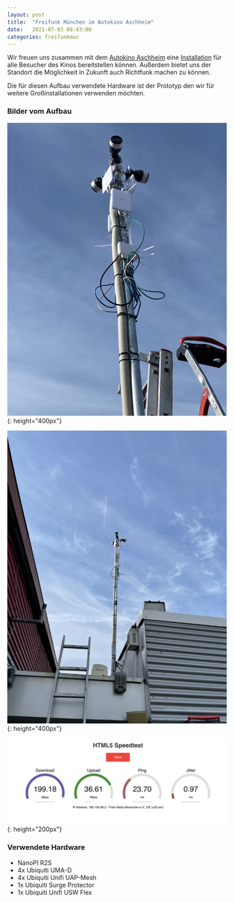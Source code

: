 ```yaml
---
layout: post
title:  "Freifunk München im Autokino Aschheim"
date:   2021-07-03 08:43:00
categories: freifunkmuc
---
```


Wir freuen uns zusammen mit dem [Autokino Aschheim](https://www.autokino-aschheim.de/) eine [Installation](https://map.ffmuc.net/#!/en/map/3695965c4ffb) für alle Besucher des Kinos bereitstellen können. Außerdem bietet uns der Standort die Möglichkeit in Zukunft auch Richtfunk machen zu können.

Die für diesen Aufbau verwendete Hardware ist der Prototyp den wir für weitere Großinstallationen verwenden möchten.

### Bilder vom Aufbau


![Aufbau](/assets/autokino/aufbau.jpeg){: height="400px"}

![Mast in der Ferne](/assets/autokino/mast-autokino.jpg){: height="400px"}

![Durchsatz](/assets/autokino/speed.png){: height="200px"}

### Verwendete Hardware

- NanoPI R2S
- 4x Ubiquiti UMA-D
- 4x Ubiquiti Unifi UAP-Mesh
- 1x Ubiquiti Surge Protector
- 1x Ubiquiti Unifi USW Flex

